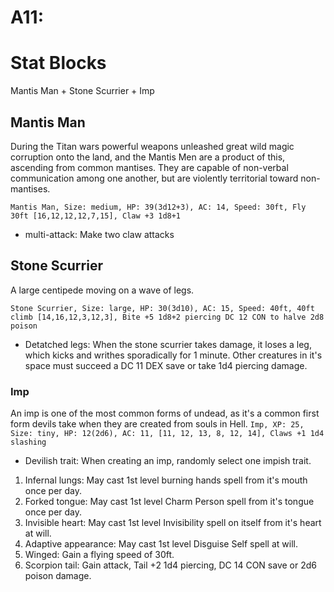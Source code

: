 # A11:
# Stat Blocks
Mantis Man + Stone Scurrier + Imp

## Mantis Man
During the Titan wars powerful weapons unleashed great wild magic corruption onto the land, and the Mantis Men are a product of this, ascending from common mantises. They are capable of non-verbal communication among one another, but are violently territorial toward non-mantises.

`Mantis Man, Size: medium, HP: 39(3d12+3), AC: 14, Speed: 30ft, Fly 30ft [16,12,12,12,7,15], Claw +3 1d8+1`
- multi-attack: Make two claw attacks

## Stone Scurrier
A large centipede moving on a wave of legs.

`Stone Scurrier, Size: large, HP: 30(3d10), AC: 15, Speed: 40ft, 40ft climb [14,16,12,3,12,3], Bite +5 1d8+2 piercing DC 12 CON to halve 2d8 poison`
- Detatched legs: When the stone scurrier takes damage, it loses a leg, which kicks and writhes sporadically for 1 minute. Other creatures in it's space must succeed a DC 11 DEX save or take 1d4 piercing damage.

### Imp
An imp is one of the most common forms of undead, as it's a common first form devils take when they are created from souls in Hell.
`Imp, XP: 25, Size: tiny, HP: 12(2d6), AC: 11, [11, 12, 13, 8, 12, 14], Claws +1 1d4 slashing`
- Devilish trait: When creating an imp, randomly select one impish trait.
1. Infernal lungs: May cast 1st level burning hands spell from it's mouth once per day. 
2. Forked tongue: May cast 1st level Charm Person spell from it's tongue once per day. 
3. Invisible heart: May cast 1st level Invisibility spell on itself from it's heart at will.
4. Adaptive appearance: May cast 1st level Disguise Self spell at will.
5. Winged: Gain a flying speed of 30ft.
6. Scorpion tail: Gain attack, Tail +2 1d4 piercing, DC 14 CON save or 2d6 poison damage.
